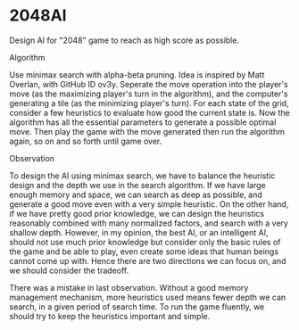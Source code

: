 2048AI
======

Design AI for "2048" game to reach as high score as possible.

Algorithm

Use minimax search with alpha-beta pruning. Idea is inspired by Matt Overlan, with GitHub ID ov3y. Seperate the move operation into the player's move (as the maximizing player's turn in the algorithm), and the computer's generating a tile (as the minimizing player's turn). For each state of the grid, consider a few heuristics to evaluate how good the current state is. Now the algorithm has all the essential parameters to generate a possible optimal move. Then play the game with the move generated then run the algorithm again, so on and so forth until game over.

Observation

To design the AI using minimax search, we have to balance the heuristic design and the depth we use in the search algorithm. If we have large enough memory and space, we can search as deep as possible, and generate a good move even with a very simple heuristic. On the other hand, if we have pretty good prior knowledge, we can design the heuristics reasonably combined with many normalized factors, and search with a very shallow depth. However, in my opinion, the best AI, or an intelligent AI, should not use much prior knowledge but consider only the basic rules of the game and be able to play, even create some ideas that human beings cannot come up with. Hence there are two directions we can focus on, and we should consider the tradeoff.

There was a mistake in last observation. Without a good memory management mechanism, more heuristics used means fewer depth we can search, in a given period of search time. To run the game fluently, we should try to keep the heuristics important and simple.
